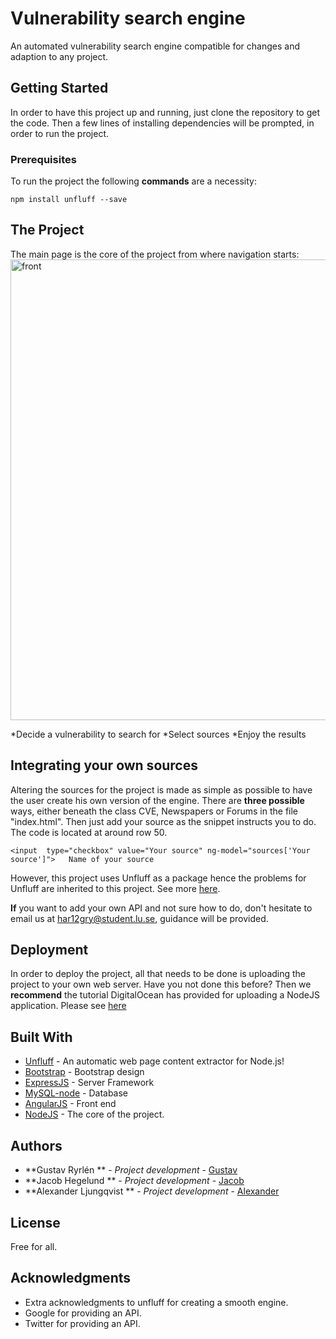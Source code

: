 # Vulnerability search engine 

An automated vulnerability search engine compatible for changes and adaption to any project.

## Getting Started

In order to have this project up and running, just clone the repository to get the code. Then a few lines of installing dependencies will be prompted, in order to run the project.

### Prerequisites

To run the project the following **commands** are a necessity:

```
npm install unfluff --save
```

## The Project
The main page is the core of the project from where navigation starts:
<img width="737" alt="front" src="https://cloud.githubusercontent.com/assets/18006842/22466221/a23d5b76-e7bf-11e6-8c91-51b8f8c4be92.png">

*Decide a vulnerability to search for
*Select sources 
*Enjoy the results

## Integrating your own sources

Altering the sources for the project is made as simple as possible to have the user create his own version of the engine.
There are **three possible** ways, either beneath the class CVE, Newspapers or Forums in the file "index.html". Then just add your source as the snippet instructs you to do. The code is located at around row 50.
```
<input  type="checkbox" value="Your source" ng-model="sources['Your source']">   Name of your source

```
However, this project uses Unfluff as a package hence the problems for Unfluff are inherited to this project. See more [here](https://github.com/ageitgey/node-unfluff#what-is-broken).

**If** you want to add your own API and not sure how to do, don't hesitate to email us at har12gry@student.lu.se, guidance will be provided.


## Deployment

In order to deploy the project, all that needs to be done is uploading the project to your own web server. Have you not done this before? Then we **recommend** the tutorial DigitalOcean has provided for uploading a NodeJS application. Please see [here](https://www.digitalocean.com/community/tutorials/how-to-set-up-a-node-js-application-for-production-on-ubuntu-16-04)

## Built With

* [Unfluff](https://github.com/ageitgey/node-unfluff) - An automatic web page content extractor for Node.js!
* [Bootstrap](http://getbootstrap.com/) - Bootstrap design
* [ExpressJS](http://expressjs.com/) - Server Framework
* [MySQL-node](https://www.npmjs.com/package/mysql) - Database 
* [AngularJS](https://angularjs.org/) -  Front end 
* [NodeJS](https://nodejs.org/en/) - The core of the project.


## Authors

* **Gustav Ryrlén ** - *Project development* - [Gustav](https://github.com/gustavryrlen/)
* **Jacob Hegelund ** - *Project development* - [Jacob](https://github.com/Jhegelund)
* **Alexander Ljungqvist ** - *Project development* - [Alexander](https://github.com/AlexanderLjungqvist)

## License

Free for all.

## Acknowledgments

* Extra acknowledgments to unfluff for creating a smooth engine.
* Google for providing an API.
* Twitter for providing an API.

